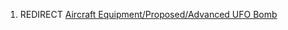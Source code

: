 1.  REDIRECT [Aircraft Equipment/Proposed/Advanced UFO
    Bomb](Aircraft_Equipment/Proposed/Advanced_UFO_Bomb "wikilink")